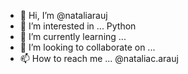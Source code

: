 - 👋 Hi, I’m @nataliarauj
- 👀 I’m interested in ...
  Python
- 🌱 I’m currently learning ...
- 💞️ I’m looking to collaborate on ...
- 📫 How to reach me ...
  @nataliac.arauj

<!---
nataliarauj/nataliarauj is a ✨ special ✨ repository because its `README.md` (this file) appears on your GitHub profile.
You can click the Preview link to take a look at your changes.
--->
